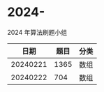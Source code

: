 # 2024-

2024 年算法刷题小组

| 日期     | 题目 | 分类 |
| -------- | ---- | ---- |
| 20240221 | 1365 | 数组 |
| 20240222 | 704  | 数组 |
